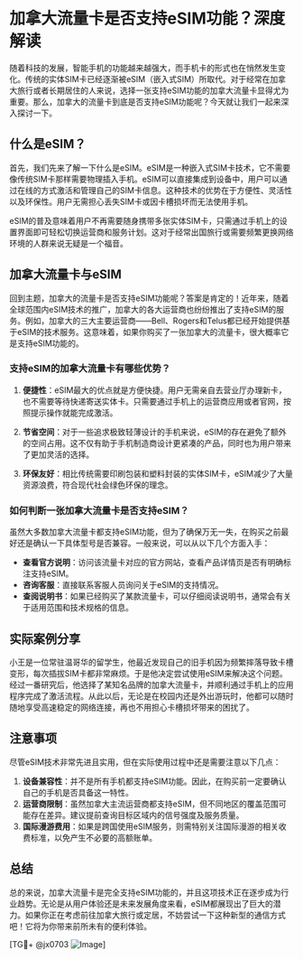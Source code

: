 # 加拿大流量卡是否支持eSIM功能？深度解读

随着科技的发展，智能手机的功能越来越强大，而手机卡的形式也在悄然发生变化。传统的实体SIM卡已经逐渐被eSIM（嵌入式SIM）所取代。对于经常在加拿大旅行或者长期居住的人来说，选择一张支持eSIM功能的加拿大流量卡显得尤为重要。那么，加拿大的流量卡到底是否支持eSIM功能呢？今天就让我们一起来深入探讨一下。

## 什么是eSIM？

首先，我们先来了解一下什么是eSIM。eSIM是一种嵌入式SIM卡技术，它不需要像传统SIM卡那样需要物理插入手机。eSIM可以直接集成到设备中，用户可以通过在线的方式激活和管理自己的SIM卡信息。这种技术的优势在于方便性、灵活性以及环保性。用户无需担心丢失SIM卡或因卡槽损坏而无法使用手机。

eSIM的普及意味着用户不再需要随身携带多张实体SIM卡，只需通过手机上的设置界面即可轻松切换运营商和服务计划。这对于经常出国旅行或需要频繁更换网络环境的人群来说无疑是一个福音。

## 加拿大流量卡与eSIM

回到主题，加拿大的流量卡是否支持eSIM功能呢？答案是肯定的！近年来，随着全球范围内eSIM技术的推广，加拿大的各大运营商也纷纷推出了支持eSIM的服务。例如，加拿大的三大主要运营商——Bell、Rogers和Telus都已经开始提供基于eSIM的技术服务。这意味着，如果你购买了一张加拿大的流量卡，很大概率它是支持eSIM功能的。

### 支持eSIM的加拿大流量卡有哪些优势？

1. **便捷性**：eSIM最大的优点就是方便快捷。用户无需亲自去营业厅办理新卡，也不需要等待快递寄送实体卡。只需要通过手机上的运营商应用或者官网，按照提示操作就能完成激活。

2. **节省空间**：对于一些追求极致轻薄设计的手机来说，eSIM的存在避免了额外的空间占用。这不仅有助于手机制造商设计更紧凑的产品，同时也为用户带来了更加灵活的选择。

3. **环保友好**：相比传统需要印刷包装和塑料封装的实体SIM卡，eSIM减少了大量资源浪费，符合现代社会绿色环保的理念。

### 如何判断一张加拿大流量卡是否支持eSIM？

虽然大多数加拿大流量卡都支持eSIM功能，但为了确保万无一失，在购买之前最好还是确认一下具体型号是否兼容。一般来说，可以从以下几个方面入手：

- **查看官方说明**：访问该流量卡对应的官方网站，查看产品详情页是否有明确标注支持eSIM。
- **咨询客服**：直接联系客服人员询问关于eSIM的支持情况。
- **查阅说明书**：如果已经购买了某款流量卡，可以仔细阅读说明书，通常会有关于适用范围和技术规格的信息。

## 实际案例分享

小王是一位常驻温哥华的留学生，他最近发现自己的旧手机因为频繁摔落导致卡槽变形，每次插拔SIM卡都非常麻烦。于是他决定尝试使用eSIM来解决这个问题。经过一番研究后，他选择了某知名品牌的加拿大流量卡，并顺利通过手机上的应用程序完成了激活流程。从此以后，无论是在校园内还是外出游玩时，他都可以随时随地享受高速稳定的网络连接，再也不用担心卡槽损坏带来的困扰了。

## 注意事项

尽管eSIM技术非常先进且实用，但在实际使用过程中还是需要注意以下几点：

1. **设备兼容性**：并不是所有手机都支持eSIM功能。因此，在购买前一定要确认自己的手机是否具备这一特性。
2. **运营商限制**：虽然加拿大主流运营商都支持eSIM，但不同地区的覆盖范围可能存在差异。建议提前查询目标区域内的信号强度及服务质量。
3. **国际漫游费用**：如果是跨国使用eSIM服务，则需特别关注国际漫游的相关收费标准，以免产生不必要的高额账单。

## 总结

总的来说，加拿大流量卡是完全支持eSIM功能的，并且这项技术正在逐步成为行业趋势。无论是从用户体验还是未来发展角度来看，eSIM都展现出了巨大的潜力。如果你正在考虑前往加拿大旅行或定居，不妨尝试一下这种新型的通信方式吧！它将为你带来前所未有的便利体验。

[TG💪+ @jx0703 ![Image](https://github.com/user-attachments/assets/dbca1d08-cadb-493c-b0ec-ad6f7a83f270)]